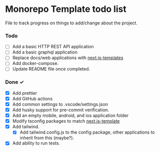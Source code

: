 # Monorepo Template todo list

File to track progress on things to add/change about the project.

### Todo

- [ ] Add a basic HTTP REST API application
- [ ] Add a basic graphql application
- [ ] Replace docs/web applications with [next.js-templates](<[https://](https://github.com/reeceRose/next.js-template)>)
- [ ] Add docker-compose.
- [ ] Update README file once completed.

### Done ✓

- [x] Add prettier
- [x] Add GitHub actions
- [x] Add common settings to .vscode/settings.json
- [x] Add husky support for pre-commit verification.
- [x] Add an empty mobile, android, and ios application folder
- [x] Modify tsconfig packages to match [next.js-template](https://github.com/reeceRose/next.js-template)
- [x] Add tailwind.
  - [x] Add tailwind.config.js to the config package, other applications to inherit from this (maybe?).
- [x] Add ability to run tests.
